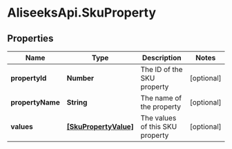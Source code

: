 # AliseeksApi.SkuProperty

## Properties
Name | Type | Description | Notes
------------ | ------------- | ------------- | -------------
**propertyId** | **Number** | The ID of the SKU property  | [optional] 
**propertyName** | **String** | The name of the property  | [optional] 
**values** | [**[SkuPropertyValue]**](SkuPropertyValue.md) | The values of this SKU property  | [optional] 


